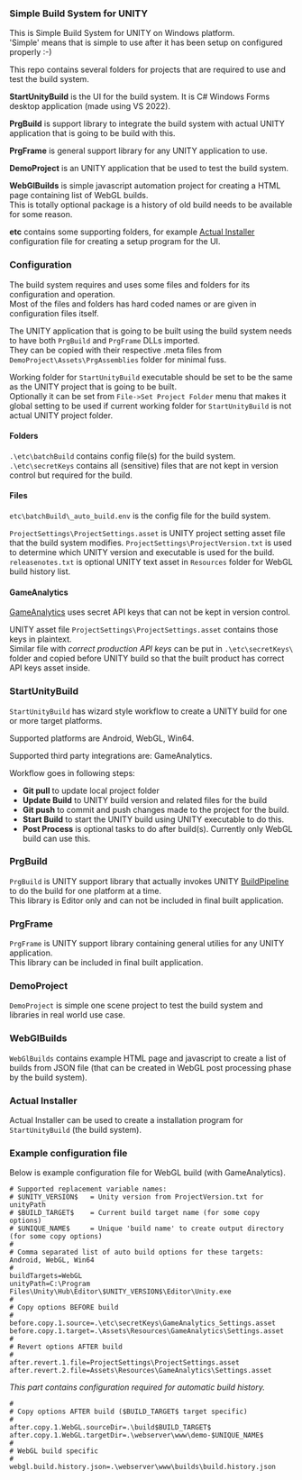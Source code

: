 ### Simple Build System for UNITY

This is Simple Build System for UNITY on Windows platform.  
'Simple' means that is simple to use after it has been setup on configured properly :-)

This repo contains several folders for projects that are required to use and test the build system.

**StartUnityBuild** is the UI for the build system. It is C# Windows Forms desktop application (made using VS 2022).

**PrgBuild** is support library to integrate the build system with actual UNITY application that is going to be build with this.

**PrgFrame** is general support library for any UNITY application to use.

**DemoProject** is an UNITY application that be used to test the build system.

**WebGlBuilds** is simple javascript automation project for creating a HTML page containing list of WebGL builds.  
This is totally optional package is a history of old build needs to be available for some reason.

**etc** contains some supporting folders, for example [Actual Installer](https://www.actualinstaller.com/) configuration file for creating a setup program for the UI.

### Configuration

The build system requires and uses some files and folders for its configuration and operation.  
Most of the files and folders has hard coded names or are given in configuration files itself.

The UNITY application that is going to be built using the build system needs to have both `PrgBuild` and `PrgFrame` DLLs imported.  
They can be copied with their respective .meta files from `DemoProject\Assets\PrgAssemblies` folder for minimal fuss.

Working folder for `StartUnityBuild` executable should be set to be the same as the UNITY project that is going to be built.  
Optionally it can be set from `File->Set Project Folder` menu that makes it global setting to be used if current working folder for `StartUnityBuild` is not actual UNITY project folder.

#### Folders

`.\etc\batchBuild` contains config file(s) for the build system.  
`.\etc\secretKeys` contains all (sensitive) files that are not kept in version control but required for the build.

#### Files

`etc\batchBuild\_auto_build.env` is the config file for the build system.

`ProjectSettings\ProjectSettings.asset` is UNITY project setting asset file that the build system modifies.
`ProjectSettings\ProjectVersion.txt` is used to determine which UNITY version and executable is used for the build.
`releasenotes.txt` is optional UNITY text asset in `Resources` folder for WebGL build history list.

#### GameAnalytics

[GameAnalytics](https://gameanalytics.com/) uses secret API keys that can not be kept in version control.

UNITY asset file `ProjectSettings\ProjectSettings.asset` contains those keys in plaintext.  
Similar file with _correct production API keys_ can be put in `.\etc\secretKeys\` folder and copied before UNITY build so that the built product has correct API keys asset inside.

### StartUnityBuild

`StartUnityBuild` has wizard style workflow to create a UNITY build for one or more target platforms.

Supported platforms are Android, WebGL, Win64.

Supported third party integrations are: GameAnalytics.

Workflow goes in following steps:
* **Git pull** to update local project folder
* **Update Build** to UNITY build version and related files for the build
* **Git push** to commit and push changes made to the project for the build.
* **Start Build** to start the UNITY build using UNITY executable to do this.
* **Post Process** is optional tasks to do after build(s). Currently only WebGL build can use this.

### PrgBuild

`PrgBuild` is UNITY support library that actually invokes UNITY [BuildPipeline](https://docs.unity3d.com/ScriptReference/BuildPipeline.html) to do the build for one platform at a time.  
This library is Editor only and can not be included in final built application.

### PrgFrame

`PrgFrame` is UNITY support library containing general utilies for any UNITY application.  
This library can  be included in final built application.

### DemoProject

`DemoProject` is simple one scene project to test the build system and libraries in real world use case.

### WebGlBuilds

`WebGlBuilds` contains example HTML page and javascript to create a list of builds from JSON file (that can be created in WebGL post processing phase by the build system).

### Actual Installer

Actual Installer can be used to create a installation program for `StartUnityBuild` (the build system).

### Example configuration file

Below is example configuration file for WebGL build (with GameAnalytics).

```
# Supported replacement variable names:
# $UNITY_VERSION$   = Unity version from ProjectVersion.txt for unityPath
# $BUILD_TARGET$    = Current build target name (for some copy options)
# $UNIQUE_NAME$     = Unique 'build name' to create output directory (for some copy options)
#
# Comma separated list of auto build options for these targets: Android, WebGL, Win64
#
buildTargets=WebGL
unityPath=C:\Program Files\Unity\Hub\Editor\$UNITY_VERSION$\Editor\Unity.exe
#
# Copy options BEFORE build
#
before.copy.1.source=.\etc\secretKeys\GameAnalytics_Settings.asset
before.copy.1.target=.\Assets\Resources\GameAnalytics\Settings.asset
#
# Revert options AFTER build
#
after.revert.1.file=ProjectSettings\ProjectSettings.asset
after.revert.2.file=Assets\Resources\GameAnalytics\Settings.asset
```
_This part contains configuration required for automatic build history._
```
#
# Copy options AFTER build ($BUILD_TARGET$ target specific)
#
after.copy.1.WebGL.sourceDir=.\build$BUILD_TARGET$
after.copy.1.WebGL.targetDir=.\webserver\www\demo-$UNIQUE_NAME$
#
# WebGL build specific
#
webgl.build.history.json=.\webserver\www\builds\build.history.json
```
